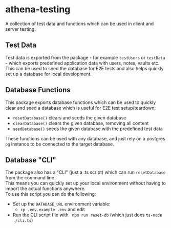 # athena-testing
A collection of test data and functions which can be used in client and server testing.

## Test Data
Test data is exported from the package - for example `testUsers` or `testData` - which exports
predefined application data with users, notes, vaults etc. This can be used to seed the database
for E2E tests and also helps quickly set up a database for local development.

## Database Functions
This package exports database functions which can be used to quickly clear and seed a database
which is useful for E2E test setup/teardown:
- `resetDatabase()` clears and seeds the given database
- `clearDatabase()` clears the given database, removing all content
- `seedDatabase()` seeds the given database with the predefined test data

These functions can be used with any database, and just rely on a postgres `pg` instance to be connected to
the target database.

## Database "CLI"
The package also has a "CLI" (just a .ts script) which can run `resetDatabase` from the command line.  
This means you can quickly set up your local environment without having to import the actual functions anywhere.  
To use this script you can do the following:
- Set up the `DATABASE_URL` environment variable:
  - `cp .env.example .env` and edit
- Run the CLI script file with ` npm run reset-db` (which just does `ts-node ./cli.ts`)
